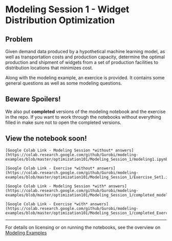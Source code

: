 # Modeling Session 1 - Widget Distribution Optimization

## Problem
Given demand data produced by a hypothetical machine learning model, as well as transportation costs and production capacity, determine the optimal production and shipment of widgets from a set of production facilities to distribution locations that minimizes cost. 

Along with the modeling example, an exercice is provided. It contains some general questions as well as some modeling questions.

## Beware Spoilers!
We also put **completed** versions of the modeling notebook and the exercise in the repo. If you want to work through the notebooks without everything filled in make sure not to open the completed versions.


## View the notebook soon!
````
[Google Colab Link - Modeling Session *without* answers](https://colab.research.google.com/github/Gurobi/modeling-examples/blob/master/optimization101/Modeling_Session_1/modeling1.ipynb)

[Google Colab Link - Exercise *without* answers](https://colab.research.google.com/github/Gurobi/modeling-examples/blob/master/optimization101/Modeling_Session_1/Exercise_Set1.ipynb)

[Google Colab Link - Modeling Session *with* answers](https://colab.research.google.com/github/Gurobi/modeling-examples/blob/master/optimization101/Modeling_Session_1/completed_modeling1.ipynb)

[Google Colab Link - Exercise *with* answers](https://colab.research.google.com/github/Gurobi/modeling-examples/blob/master/optimization101/Modeling_Session_1/completed_Exercise_Set1.ipynb)
````

----
For details on licensing or on running the notebooks, see the overview on [Modeling Examples](../../)

